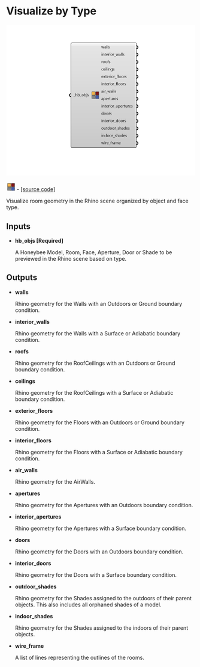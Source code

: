 # Visualize by Type

![](../../.gitbook/assets/Visualize_by_Type.png)

![](../../.gitbook/assets/Visualize_by_Type%20%281%29.png) - [\[source code\]](https://github.com/ladybug-tools/honeybee-grasshopper-core/blob/master/honeybee_grasshopper_core/src//HB%20Visualize%20by%20Type.py)

Visualize room geometry in the Rhino scene organized by object and face type.

## Inputs

* **hb\_objs \[Required\]**

  A Honeybee Model, Room, Face, Aperture, Door or Shade to be previewed in the Rhino scene based on type. 

## Outputs

* **walls**

  Rhino geometry for the Walls with an Outdoors or Ground boundary condition. 

* **interior\_walls**

  Rhino geometry for the Walls with a Surface or Adiabatic boundary condition. 

* **roofs**

  Rhino geometry for the RoofCeilings with an Outdoors or Ground boundary condition. 

* **ceilings**

  Rhino geometry for the RoofCeilings with a Surface or Adiabatic boundary condition. 

* **exterior\_floors**

  Rhino geometry for the Floors with an Outdoors or Ground boundary condition. 

* **interior\_floors**

  Rhino geometry for the Floors with a Surface or Adiabatic boundary condition. 

* **air\_walls**

  Rhino geometry for the AirWalls. 

* **apertures**

  Rhino geometry for the Apertures with an Outdoors boundary condition. 

* **interior\_apertures**

  Rhino geometry for the Apertures with a Surface boundary condition. 

* **doors**

  Rhino geometry for the Doors with an Outdoors boundary condition. 

* **interior\_doors**

  Rhino geometry for the Doors with a Surface boundary condition. 

* **outdoor\_shades**

  Rhino geometry for the Shades assigned to the outdoors of their parent objects. This also includes all orphaned shades of a model. 

* **indoor\_shades**

  Rhino geometry for the Shades assigned to the indoors of their parent objects. 

* **wire\_frame**

  A list of lines representing the outlines of the rooms. 

